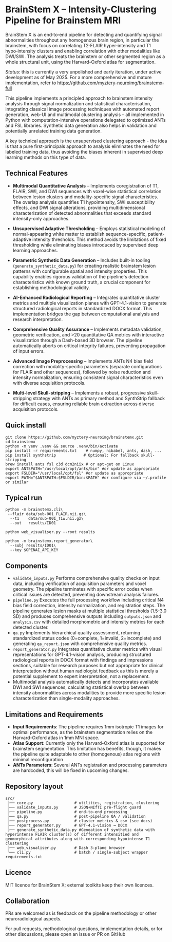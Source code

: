 # BrainStem X – Intensity-Clustering Pipeline for Brainstem MRI

BrainStem X is an end‑to‑end pipeline for detecting and quantifying signal abnormalities throughout any homogenous brain region, in particular the brainstem, with focus on correlating T2‑FLAIR hyper‑intensity and T1 hypo‑intensity clusters and enabling correlation with other modalities like DWI/SWI. The analysis treats the brainstem or other segmented region as a whole structural unit, using the Harvard-Oxford atlas for segmentation.

*Status*: this is currently a very unpolished and early iteration, under active development as of May 2025. For a more comprehensive and mature implementation, refer to https://github.com/myztery-neuroimg/brainstemx-full

This pipeline implements a principled approach to brainstem intensity analysis through signal normalization and statistical characterisation, integrating classical image processing techniques with automated report generation, web-UI and multimodal clustering analysis – all implemented in Python with computation-intensive operations delegated to optimized ANTs and FSL libraries. Synthetic data generation also helps in validation and potentially unrelated training data generation.

A key technical approach is the unsupervised clustering approach - the idea is that a pure first-principals approach to analysis eliminates the need for labeled training data, thus avoiding the biases inherent in supervised deep learning methods on this type of data.

## Technical Features

* **Multimodal Quantitative Analysis** – Implements coregistration of T1, FLAIR, SWI, and DWI sequences with voxel-wise statistical correlation between lesion clusters and modality-specific signal characteristics. The overlap analysis quantifies T1 hypointensity, SWI susceptibility effects, and DWI signal alterations, providing multidimensional characterization of detected abnormalities that exceeds standard intensity-only approaches.

* **Unsupervised Adaptive Thresholding** – Employs statistical modeling of normal-appearing white matter to establish sequence-specific, patient-adaptive intensity thresholds. This method avoids the limitations of fixed thresholding while eliminating biases introduced by supervised deep learning approaches.

* **Parametric Synthetic Data Generation** – Includes built-in tooling (`generate_synthetic_data.py`) for creating realistic brainstem lesion patterns with configurable spatial and intensity properties. This capability enables rigorous validation of the pipeline's detection characteristics with known ground truth, a crucial component for establishing methodological validity.

* **AI-Enhanced Radiological Reporting** – Integrates quantitative cluster metrics and multiple visualization planes with GPT-4.1-vision to generate structured radiological reports in standardized DOCX format. This implementation bridges the gap between computational analysis and research interpretation.

* **Comprehensive Quality Assurance** – Implements metadata validation, geometric verification, and >20 quantitative QA metrics with interactive visualization through a Dash-based 3D browser. The pipeline automatically aborts on critical integrity failures, preventing propagation of input errors.

* **Advanced Image Preprocessing** – Implements ANTs N4 bias field correction with modality-specific parameters (separate configurations for FLAIR and other sequences), followed by noise reduction and intensity normalization, ensuring consistent signal characteristics even with diverse acquisition protocols.

* **Multi-level Skull-stripping** – Implements a robust, progressive skull-stripping strategy with ANTs as primary method and SynthStrip fallback for difficult cases, ensuring reliable brain extraction across diverse acquisition protocols.

## Quick install

```
git clone https://github.com/myztery-neuroimg/brainstemx.git
cd brainstemx
python -m venv .venv && source .venv/bin/activate
pip install -r requirements.txt    # numpy, nibabel, ants, dash, ...
pip install synthstrip            # Optional: For fallback skull-stripping
brew install ants fsl c3d dcm2niix # or apt‑get on Linux
export ANTSPATH="/usr/local/opt/ants/bin" #or update as appropriate
export FSLDIR="/usr/local/opt/fsl" #or update as appropriate
export PATH="$ANTSPATH:$FSLDIR/bin:$PATH" #or configure via ~/.profile or similar
```

## Typical run

```
python -m brainstemx.cli\
 --flair data/sub‑001_FLAIR.nii.gz\
  --t1    data/sub‑001_T1w.nii.gz\
  --out   results/ID01

python web_visualiser.py --root results

python -m brainstemx.report_generator\
  --subj results/ID01\
  --key $OPENAI_API_KEY
```

## Components 

- `validate_inputs.py` Performs comprehensive quality checks on input data, including verification of acquisition parameters and voxel geometry. The pipeline terminates with specific error codes when critical issues are detected, preventing downstream analysis failures.
- `pipeline.py` Executes the full processing workflow including critical N4 bias field correction, intensity normalization, and registration steps. The pipeline generates lesion masks at multiple statistical thresholds (1.5-3.0 SD) and produces comprehensive outputs including `outputs.json` and `analysis.csv` with detailed morphometric and intensity metrics for each detected cluster.
- `qa.py` Implements hierarchical quality assessment, returning standardized status codes (0=complete, 1=invalid, 2=incomplete) and generating `qa_report.json` with comprehensive quality metrics.
- `report_generator.py` Integrates quantitative cluster metrics with visual representations for GPT-4.1-vision analysis, producing structured radiological reports in DOCX format with findings and impressions sections, suitable for research purposes but not appropriate for clinical interpretation without human radiologist feedback as this is merely a potential supplement to expert interpretation, not a replacement.
- Multimodal analysis automatically detects and incorporates available DWI and SWI sequences, calculating statistical overlap between intensity abnormalities across modalities to provide more specific lesion characterization than single-modality approaches.

## Limitations and Requirements

- **Input Requirements**: The pipeline requires 1mm isotropic T1 images for optimal performance, as the brainstem segmentation relies on the Harvard-Oxford atlas in 1mm MNI space.
- **Atlas Support**: Currently only the Harvard-Oxford atlas is supported for brainstem segmentation. This limitation has benefits, though, it makes the pipeline quite adaptable to other (homogenous) atlas regions with minimal reconfiguration
- **ANTs Parameters**: Several ANTs registration and processing parameters are hardcoded, this will be fixed in upcoming changes.

## Repository layout

```
src/
 ├── core.py                  # utilities, registration, clustering
 ├── validate_inputs.py       # JSON+NIfTI pre‑flight guard
 ├── pipeline.py              # end‑to‑end processing
 ├── qa.py                    # post‑pipeline QA / validation
 ├── postprocess.py           # cluster metrics & csv (see docs)
 ├── report_generator.py      # GPT‑4.1‑vision → DOCX
 ├── generate_synthetic_data.py #Geneation of synthetic data with hyperintense FLAIR cluster(s) of different intensitied and geomorphical attributes along with corresponding hypointense T1 clustering
 ├── web_visualiser.py        # Dash 3‑plane browser
 └── cli.py                   # batch / single‑subject wrapper
requirements.txt
```

## Licence

MIT licence for BrainStem X; external toolkits keep their own licences.

## Collaboration 

PRs are welcomed as is feedback on the pipeline methodology or other neuroradiological aspects.

For pull requests, methodological questions, implementation details, or for other discussions, please open an issue or PR on GitHub
